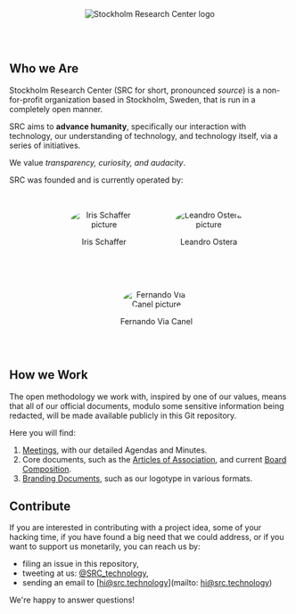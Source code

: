 <br/>
<br/>
<p align="center"> 
  <img
    src="https://github.com/SRC-technology/org/blob/master/brand/src_transparent_500.png?raw=true"
    alt="Stockholm Research Center logo"
  />
</p>
<br/>
<br/>

## Who we Are 

Stockholm Research Center (SRC for short, pronounced _source_) is a
non-for-profit organization based in Stockholm, Sweden, that is run in a
completely open manner.

SRC aims to __advance humanity__, specifically our interaction with technology,
our understanding of technology, and technology itself, via a series of
initiatives.

We value _transparency, curiosity, and audacity_.

SRC was founded and is currently operated by:

<ul style="list-style: none; text-align: center;">
  <li
      style="display: inline-block; padding: 2rem;" >
    <img
         style="max-width: 120px; border-radius: 100%;"
         src="https://avatars1.githubusercontent.com/u/4313088?s=460&v=4" alt="Iris Schaffer picture" />
    <p> Iris Schaffer </p>
  </li>
   <li
      style="display: inline-block; padding: 2rem;" >
     <img
         style="max-width: 120px; border-radius: 100%;"
          src="https://avatars3.githubusercontent.com/u/854222?s=460&v=4" alt="Leandro Ostera picture" />
    <p> Leandro Ostera </p>
  </li>
  <li
      style="display: inline-block; padding: 2rem;" >
     <img
         style="max-width: 120px; border-radius: 100%;"
          src="https://avatars1.githubusercontent.com/u/381614?s=460&v=4" alt="Fernando Via Canel picture" />
    <p> Fernando Via Canel </p>
  </li>
</ul>


## How we Work

The open methodology we work with, inspired by one of our values, means that
all of our official documents, modulo some sensitive information being
redacted, will be made available publicly in this Git repository.

Here you will find:

1. [Meetings](meetings), with our detailed Agendas and Minutes.
2. Core documents, such as the [Articles of
   Association](core/articles-of-association), and current [Board
   Composition](core/board).
3. [Branding
   Documents](https://github.com/src-technology/org/tree/master/brand), such as
   our logotype in various formats.

## Contribute

If you are interested in contributing with a project idea, some of your hacking
time, if you have found a big need that we could address, or if you want to
support us monetarily, you can reach us by:

* filing an issue in this repository,
* tweeting at us: [@SRC_technology](https://twitter.com/SRC_technology),
* sending an email to [hi@src.technology](mailto: hi@src.technology)

We're happy to answer questions!
